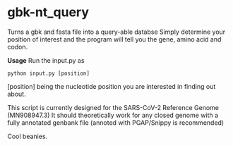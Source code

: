 # gbk-nt_query

Turns a gbk and fasta file into a query-able databse
Simply determine your position of interest and the program will tell you the gene, amino acid and codon.

**Usage**
Run the input.py as
```
python input.py [position]
```
[position] being the nucleotide position you are interested in finding out about.

This script is currently designed for the SARS-CoV-2 Reference Genome (MN908947.3)
It should theoretically work for any closed genome with a fully annotated genbank file (annoted with PGAP/Snippy is recommended)

Cool beanies.
